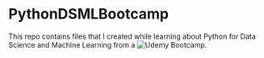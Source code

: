 # PythonDSMLBootcamp

This repo contains files that I created while learning about Python for Data Science and Machine Learning from a 
![Udemy Bootcamp](https://www.udemy.com/course/python-for-data-science-and-machine-learning-bootcamp/).